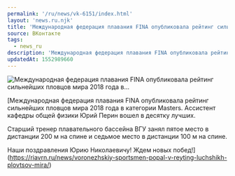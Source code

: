 ```yaml
---
permalink: '/ru/news/vk-6151/index.html'
layout: 'news.ru.njk'
title: 'Международная федерация плавания FINA опубликовала рейтинг сильнейших пловцов мира 2018 года в…'
source: ВКонтакте
tags:
  - news_ru
description: 'Международная федерация плавания FINA опубликовала рейтинг сильнейших пловцов мира 2018 года в…'
updatedAt: 1552989660
---
```

![Международная федерация плавания FINA опубликовала рейтинг сильнейших пловцов мира 2018 года в…](https://sun9-71.userapi.com/c845324/v845324368/1d4aa8/Brj34wrTFeY.jpg)

[Международная федерация плавания FINA опубликовала рейтинг сильнейших пловцов мира 2018 года в категории Masters. Ассистент кафедры общей физики Юрий Перин вошел в десятку лучших.

Старший тренер плавательного бассейна ВГУ занял пятое место в дистанции 200 м на спине и седьмое место в дистанции 100 м на спине.

Наши поздравления Юрию Николаевичу! Ждем новых побед!](https://riavrn.ru/news/voronezhskiy-sportsmen-popal-v-reyting-luchshikh-plovtsov-mira/)
